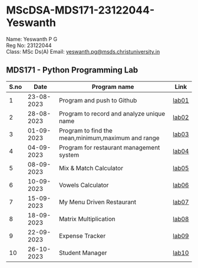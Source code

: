 # MScDSA-MDS171-23122044-Yeswanth
Name: Yeswanth P G    
Reg No: 23122044  
Class: MSc Ds(A)
Email: yeswanth.pg@msds.christuniversity.in


**MDS171 - Python Programming Lab**
---
|S.no|Date|Program name|Link
|----|----|------------|----------|
|1|23-08-2023|Program and push to Github|[lab01](https://github.com/Yeswanthpg/MScDSA-MDS171-23122044-Yeswanth/blob/70fad7a3a79b52809315a77d9549086ecbc112d2/lab1.py)|
|2|28-08-2023|Program to record and analyze unique name|[lab02](https://github.com/Yeswanthpg/MScDSA-MDS171-23122044-Yeswanth/blob/70fad7a3a79b52809315a77d9549086ecbc112d2/lab2.ipynb)|
|3|01-09-2023|Program to find the mean,minimum,maximum and range|[lab03](https://github.com/Yeswanthpg/MScDSA-MDS171-23122044-Yeswanth/blob/70fad7a3a79b52809315a77d9549086ecbc112d2/lab3.ipynb)|
|4|04-09-2023|Program for restaurant management system|[lab04](https://github.com/Yeswanthpg/MScDSA-MDS171-23122044-Yeswanth/blob/d2e4efef70580ee8624299cd9046f671ca2ce28c/lab4.ipynb)|
|5|08-09-2023|Mix & Match Calculator|[lab05](https://github.com/Yeswanthpg/MScDSA-MDS171-23122044-Yeswanth/tree/c2c8161d06f70c5c8e14c5d31e297c38463bf8a5/lab5)|
|6|10-09-2023|Vowels Calculator|[lab06](https://github.com/Yeswanthpg/MScDSA-MDS171-23122044-Yeswanth/blobc2c8161d06f70c5c8e14c5d31e297c38463bf8a5/lab6.ipynb)|
|7|15-09-2023|My Menu Driven Restaurant|[lab07](https://github.com/Yeswanthpg/MScDSA-MDS171-23122044-Yeswanth/blob/9aaf6628387beb24ec2c332366ab7eb91166eb62/lab7.ipynb)|
|8|18-09-2023|Matrix Multiplication|[lab08](https://github.com/Yeswanthpg/MScDSA-MDS171-23122044-Yeswanth/blob/c5c779fced8d032484c6e6ae4c3cda666084af81/lab8.ipynb)|
|9|22-09-2023|Expense Tracker|[lab09](https://github.com/Yeswanthpg/MScDSA-MDS171-23122044-Yeswanth/blob/e4e2451a0eeeb251856f29ecd2860ebe22af76a2/lab9.ipynb)|
|10|26-10-2023|Student Manager|[lab10](https://github.com/Yeswanthpg/MScDSA-MDS171-23122044-Yeswanth/blob/ea7ed423f81330f217385a29471f8dd00aec217f/Lab/lab10.ipynb)|